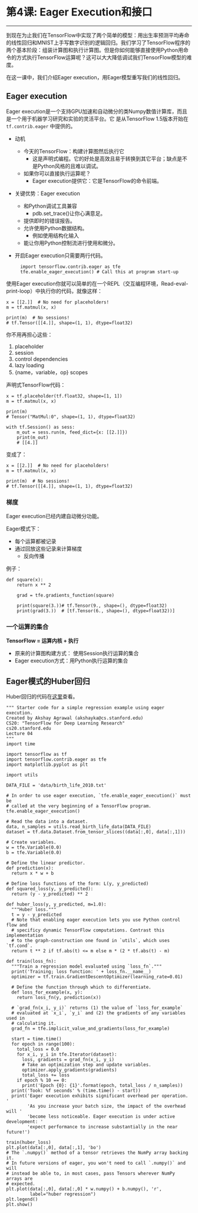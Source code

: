 # 第4课: Eager Execution和接口
---
到现在为止我们在TensorFlow中实现了两个简单的模型：用出生率预测平均寿命的线性回归和MNIST上手写数字识别的逻辑回归。我们学习了TensorFlow程序的两个基本阶段：组装计算图和执行计算图。但是你如何能够直接使用Python用命令的方式执行TensorFlow运算呢？这可以大大降低调试我们TensorFlow模型的难度。

在这一课中，我们介绍Eager execution，用Eager模型重写我们的线性回归。

## Eager execution
Eager execution是一个支持GPU加速和自动微分的类Numpy数值计算库，而且是一个用于机器学习研究和实验的灵活平台。它 是从TensorFlow 1.5版本开始在`tf.contrib.eager`
中提供的。

- 动机
	- 今天的TensorFlow：构建计算图然后执行它
		- 这是声明式编程。它的好处是高效且易于转换到其它平台；缺点是不是Python风格的且难以调试。
	- 如果你可以直接执行运算呢？
		- Eager execution提供它：它是TensorFlow的命令前端。
- 关键优势：Eager execution
	- 和Python调试工具兼容
		- pdb.set_trace()让你心满意足。
	- 提供即时的错误报告。
	- 允许使用Python数据结构。
		- 例如使用结构化输入
	- 能让你用Python控制流进行使用和微分。
- 开启Eager execution只需要两行代码。

    	import tensorflow.contrib.eager as tfe
    	tfe.enable_eager_execution() # Call this at program start-up

使用Eager execution你就可以简单的在一个REPL（交互编程环境，Read-eval-print-loop）中执行你的代码，就像这样：
	
	x = [[2.]]  # No need for placeholders!
	m = tf.matmul(x, x)
	
	print(m)  # No sessions!
	# tf.Tensor([[4.]], shape=(1, 1), dtype=float32)

你不用再担心这些：

1. placeholder
2. session
3. control dependencies
4. lazy loading
5. {name，variable，op} scopes

声明式TensorFlow代码：

	x = tf.placeholder(tf.float32, shape=[1, 1])
	m = tf.matmul(x, x)
	
	print(m)
	# Tensor("MatMul:0", shape=(1, 1), dtype=float32)

	with tf.Session() as sess:
	  	m_out = sess.run(m, feed_dict={x: [[2.]]})
		print(m_out)
		# [[4.]]

变成了：

    x = [[2.]]  # No need for placeholders!
	m = tf.matmul(x, x)
	
	print(m)  # No sessions!
	# tf.Tensor([[4.]], shape=(1, 1), dtype=float32)

### 梯度
Eager execution已经内建自动微分功能。

Eager模式下：

- 每个运算都被记录
- 通过回放这些记录来计算梯度
	- 反向传播

例子：

    def square(x):
		return x ** 2
    
    	grad = tfe.gradients_function(square)
    
    	print(square(3.))# tf.Tensor(9., shape=(), dtype=float32)
    	print(grad(3.))  # [tf.Tensor(6., shape=(), dtype=float32))]


### 一个运算的集合

**TensorFlow = 运算内核 + 执行**

- 原来的计算图构建方式： 使用Session执行运算的集合
- Eager execution方式：用Python执行运算的集合

## Eager模式的Huber回归

 Huber回归的代码在[这里](https://github.com/cnscott/Stanford-CS20si/blob/master/examples/04_linreg_eager.py)查看。

	""" Starter code for a simple regression example using eager execution.
	Created by Akshay Agrawal (akshayka@cs.stanford.edu)
	CS20: "TensorFlow for Deep Learning Research"
	cs20.stanford.edu
	Lecture 04
	"""
	import time
	
	import tensorflow as tf
	import tensorflow.contrib.eager as tfe
	import matplotlib.pyplot as plt
	
	import utils
	
	DATA_FILE = 'data/birth_life_2010.txt'
	
	# In order to use eager execution, `tfe.enable_eager_execution()` must be
	# called at the very beginning of a TensorFlow program.
	tfe.enable_eager_execution()
	
	# Read the data into a dataset.
	data, n_samples = utils.read_birth_life_data(DATA_FILE)
	dataset = tf.data.Dataset.from_tensor_slices((data[:,0], data[:,1]))
	
	# Create variables.
	w = tfe.Variable(0.0)
	b = tfe.Variable(0.0)
	
	# Define the linear predictor.
	def prediction(x):
	  return x * w + b
	
	# Define loss functions of the form: L(y, y_predicted)
	def squared_loss(y, y_predicted):
	  return (y - y_predicted) ** 2
	
	def huber_loss(y, y_predicted, m=1.0):
	  """Huber loss."""
	  t = y - y_predicted
	  # Note that enabling eager execution lets you use Python control flow and
	  # specificy dynamic TensorFlow computations. Contrast this implementation
	  # to the graph-construction one found in `utils`, which uses `tf.cond`.
	  return t ** 2 if tf.abs(t) <= m else m * (2 * tf.abs(t) - m)
	
	def train(loss_fn):
	  """Train a regression model evaluated using `loss_fn`."""
	  print('Training; loss function: ' + loss_fn.__name__)
	  optimizer = tf.train.GradientDescentOptimizer(learning_rate=0.01)
	
	  # Define the function through which to differentiate.
	  def loss_for_example(x, y):
	    return loss_fn(y, prediction(x))
	
	  # `grad_fn(x_i, y_i)` returns (1) the value of `loss_for_example`
	  # evaluated at `x_i`, `y_i` and (2) the gradients of any variables used in
	  # calculating it.
	  grad_fn = tfe.implicit_value_and_gradients(loss_for_example)
	
	  start = time.time()
	  for epoch in range(100):
	    total_loss = 0.0
	    for x_i, y_i in tfe.Iterator(dataset):
	      loss, gradients = grad_fn(x_i, y_i)
	      # Take an optimization step and update variables.
	      optimizer.apply_gradients(gradients)
	      total_loss += loss
	    if epoch % 10 == 0:
	      print('Epoch {0}: {1}'.format(epoch, total_loss / n_samples))
	  print('Took: %f seconds' % (time.time() - start))
	  print('Eager execution exhibits significant overhead per operation. '
	        'As you increase your batch size, the impact of the overhead will '
	        'become less noticeable. Eager execution is under active development: '
	        'expect performance to increase substantially in the near future!')
	
	train(huber_loss)
	plt.plot(data[:,0], data[:,1], 'bo')
	# The `.numpy()` method of a tensor retrieves the NumPy array backing it.
	# In future versions of eager, you won't need to call `.numpy()` and will
	# instead be able to, in most cases, pass Tensors wherever NumPy arrays are
	# expected.
	plt.plot(data[:,0], data[:,0] * w.numpy() + b.numpy(), 'r',
	         label="huber regression")
	plt.legend()
	plt.show()